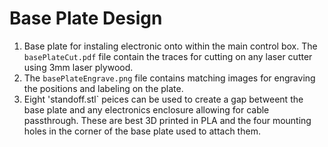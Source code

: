# Base Plate Design

1. Base plate for instaling electronic onto within the main control box. The `basePlateCut.pdf` file contain the traces for cutting on any laser cutter using 3mm laser plywood.
2. The `basePlateEngrave.png` file contains matching images for engraving the positions and labeling on the plate.
3. Eight 'standoff.stl` peices can be used to create a gap betweent the base plate and any electronics enclosure allowing for cable passthrough. These are best 3D printed in PLA and the four mounting holes in the corner of the base plate used to attach them.
